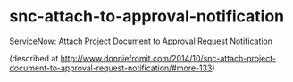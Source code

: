 # snc-attach-to-approval-notification
ServiceNow: Attach Project Document to Approval Request Notification

(described at http://www.donniefromit.com/2014/10/snc-attach-project-document-to-approval-request-notification/#more-133)
